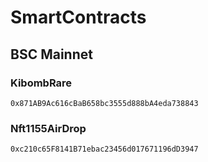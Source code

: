# SmartContracts
## BSC Mainnet


### KibombRare
```
0x871AB9Ac616cBaB658bc3555d888bA4eda738843
```
### Nft1155AirDrop
```
0xc210c65F8141B71ebac23456d017671196dD3947
```
